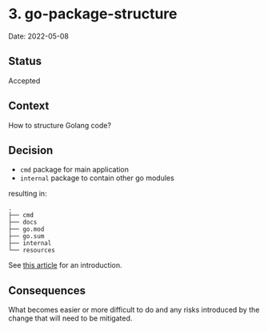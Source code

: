 # 3. go-package-structure

Date: 2022-05-08

## Status

Accepted

## Context

How to structure Golang code?

## Decision

* `cmd` package for main application
* `internal` package to contain other go modules

resulting in:

````
.
├── cmd
├── docs
├── go.mod
├── go.sum
├── internal
└── resources
````


See [this article](https://medium.com/golang-learn/go-project-layout-e5213cdcfaa2) for an introduction.
## Consequences

What becomes easier or more difficult to do and any risks introduced by the change that will need to be mitigated.
